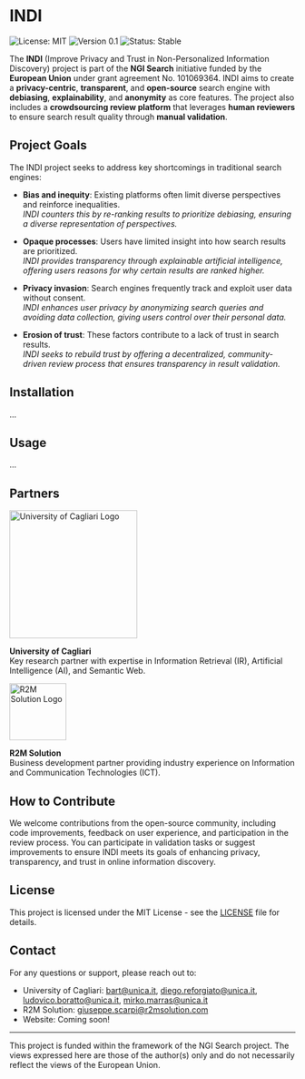   # INDI

  ![License: MIT](https://img.shields.io/badge/License-MIT-blue.svg)
  ![Version 0.1](https://img.shields.io/badge/version-0.1-green.svg)
  ![Status: Stable](https://img.shields.io/badge/status-stable-brightgreen.svg)
  
The **INDI** (Improve Privacy and Trust in Non-Personalized Information Discovery) project is part of the **NGI Search** initiative funded by the **European Union** under grant agreement No. 101069364. INDI aims to create a **privacy-centric**, **transparent**, and **open-source** search engine with **debiasing**, **explainability**, and **anonymity** as core features. The project also includes a **crowdsourcing review platform** that leverages **human reviewers** to ensure search result quality through **manual validation**.

## Project Goals

The INDI project seeks to address key shortcomings in traditional search engines:

- **Bias and inequity**: Existing platforms often limit diverse perspectives and reinforce inequalities.  
  *INDI counters this by re-ranking results to prioritize debiasing, ensuring a diverse representation of perspectives.*

- **Opaque processes**: Users have limited insight into how search results are prioritized.  
  *INDI provides transparency through explainable artificial intelligence, offering users reasons for why certain results are ranked higher.*

- **Privacy invasion**: Search engines frequently track and exploit user data without consent.  
  *INDI enhances user privacy by anonymizing search queries and avoiding data collection, giving users control over their personal data.*

- **Erosion of trust**: These factors contribute to a lack of trust in search results.  
  *INDI seeks to rebuild trust by offering a decentralized, community-driven review process that ensures transparency in result validation.*

## Installation
...

## Usage
...

## Partners

<img src="https://www.unica.it/sites/default/files/styles/wide/public/2023-06/Logo_lungo_RGB_d0.png?itok=b_qHk7do" alt="University of Cagliari Logo" width="225"/>

**University of Cagliari**  
Key research partner with expertise in Information Retrieval (IR), Artificial Intelligence (AI), and Semantic Web.

<img src="https://lifeprojects.r2msolution.com/wp-content/uploads/2024/03/Logo-R2M-Solution-RED-SRGB-2.png" alt="R2M Solution Logo" width="100"/>

**R2M Solution**  
Business development partner providing industry experience on Information and Communication Technologies (ICT).

## How to Contribute

We welcome contributions from the open-source community, including code improvements, feedback on user experience, and participation in the review process. You can participate in validation tasks or suggest improvements to ensure INDI meets its goals of enhancing privacy, transparency, and trust in online information discovery.

## License
This project is licensed under the MIT License - see the [LICENSE](https://github.com/ngi-indi/.github/blob/main/LICENSE.md) file for details.

## Contact
For any questions or support, please reach out to:
- University of Cagliari: bart@unica.it, diego.reforgiato@unica.it, ludovico.boratto@unica.it, mirko.marras@unica.it
- R2M Solution: giuseppe.scarpi@r2msolution.com
- Website: Coming soon!

---

This project is funded within the framework of the NGI Search project. The views expressed here are those of the author(s) only and do not necessarily reflect the views of the European Union.
